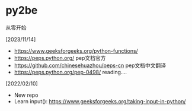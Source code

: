# py2be
从零开始

[2023/11/14]

- https://www.geeksforgeeks.org/python-functions/
- https://peps.python.org/ pep文档官方
- https://github.com/chinesehuazhou/peps-cn pep文档中文翻译
- https://peps.python.org/pep-0498/ reading....

[2022/02/10] 

* New repo
* Learn input(): https://www.geeksforgeeks.org/taking-input-in-python/
